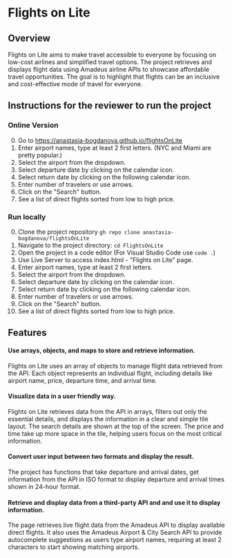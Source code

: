 # Flights on Lite
## Overview
Flights on Lite aims to make travel accessible to everyone by focusing on low-cost airlines and simplified travel options. The project retrieves and displays flight data using Amadeus airline APIs to showcase affordable travel opportunities. The goal is to highlight that flights can be an inclusive and cost-effective mode of travel for everyone.

## Instructions for the reviewer to run the project

### Online Version
0. Go to https://anastasia-bogdanova.github.io/flightsOnLite
1. Enter airport names, type at least 2 first letters. (NYC and Miami are pretty popular.)
2. Select the airport from the dropdown.
3. Select departure date by clicking on the calendar icon.
4. Select return date by clicking on the following calendar icon.
5. Enter number of travelers or use arrows.
6. Click on the "Search" button.
7. See a list of direct flights sorted from low to high price.

### Run locally
0. Clone the project repository `gh repo clone anastasia-bogdanova/flightsOnLite`
1. Navigate to the project directory: `cd FlightsOnLite`
2. Open the project in a code editor (For Visual Studio Code use `code .`)
3. Use Live Server to access index.html - "Flights on Lite" page.
4. Enter airport names, type at least 2 first letters.
5. Select the airport from the dropdown.
6. Select departure date by clicking on the calendar icon.
7. Select return date by clicking on the following calendar icon.
8. Enter number of travelers or use arrows.
9. Click on the "Search" button.
10. See a list of direct flights sorted from low to high price.

## Features

#### Use arrays, objects, and maps to store and retrieve information.
Flights on Lite uses an array of objects to manage flight data retrieved from the API. Each object represents an individual flight, including details like airport name, price, departure time, and arrival time.

#### Visualize data in a user friendly way.
Flights on Lite retrieves data from the API in arrays, filters out only the essential details, and displays the information in a clear and simple tile layout. The search details are shown at the top of the screen. The price and time take up more space in the tile, helping users focus on the most critical information.

#### Convert user input between two formats and display the result.
The project has functions that take departure and arrival dates, get information from the API in ISO format to display departure and arrival times shown in 24-hour format.

#### Retrieve and display data from a third-party API and  and use it to display information.
The page retrieves live flight data from the Amadeus API to display available direct flights. It also uses the Amadeus Airport & City Search API to provide autocomplete suggestions as users type airport names, requiring at least 2 characters to start showing matching airports.
